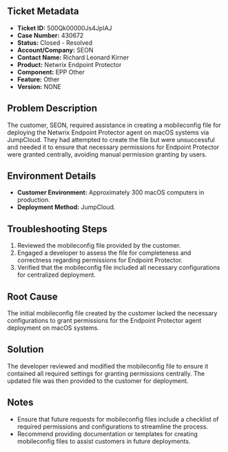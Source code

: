 ## Ticket Metadata
- **Ticket ID:** 500Qk00000Js4JpIAJ
- **Case Number:** 430672
- **Status:** Closed - Resolved
- **Account/Company:** SEON
- **Contact Name:** Richard Leonard Kirner
- **Product:** Netwrix Endpoint Protector
- **Component:** EPP Other
- **Feature:** Other
- **Version:** NONE

## Problem Description
The customer, SEON, required assistance in creating a mobileconfig file for deploying the Netwrix Endpoint Protector agent on macOS systems via JumpCloud. They had attempted to create the file but were unsuccessful and needed it to ensure that necessary permissions for Endpoint Protector were granted centrally, avoiding manual permission granting by users.

## Environment Details
- **Customer Environment:** Approximately 300 macOS computers in production.
- **Deployment Method:** JumpCloud.

## Troubleshooting Steps
1. Reviewed the mobileconfig file provided by the customer.
2. Engaged a developer to assess the file for completeness and correctness regarding permissions for Endpoint Protector.
3. Verified that the mobileconfig file included all necessary configurations for centralized deployment.

## Root Cause
The initial mobileconfig file created by the customer lacked the necessary configurations to grant permissions for the Endpoint Protector agent deployment on macOS systems.

## Solution
The developer reviewed and modified the mobileconfig file to ensure it contained all required settings for granting permissions centrally. The updated file was then provided to the customer for deployment.

## Notes
- Ensure that future requests for mobileconfig files include a checklist of required permissions and configurations to streamline the process.
- Recommend providing documentation or templates for creating mobileconfig files to assist customers in future deployments.